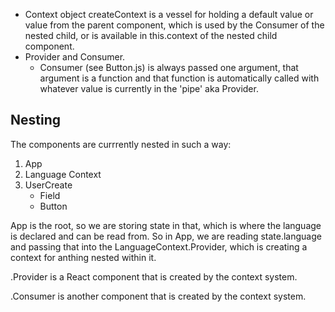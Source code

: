 
- Context object createContext is a vessel for holding a default value or value from the parent component, which is used by the Consumer of the nested child, or is available in this.context of the nested child component. 
- Provider and Consumer.
    - Consumer (see Button.js) is always passed one argument, that argument is a function and that function is automatically called with whatever value is currently in the 'pipe' aka Provider. 

## Nesting

The components are currrently nested in such a way:

1. App
2. Language Context 
3. UserCreate
    - Field
    - Button

App is the root, so we are storing state in that, which is where the language is declared and can be read from. So in App, we are reading state.language and passing that into the LanguageContext.Provider, which is creating a context for anthing nested within it. 

.Provider is a React component that is created by the context system.

.Consumer is another component that is created by the context system. 